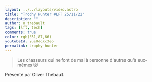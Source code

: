 ```yaml
---
layout: ../../layouts/video.astro
title: "Trophy Hunter #LFT 25/11/22"
description: ""
author: o_thebault
tags: [lft, tech]
comments: true
color: rgb(251,87,66)
youtubeId: yueUdqkc3eo
permalink: trophy-hunter
---
```


> Les chasseurs qui ne font de mal à personne d'autres qu'à eux-mêmes 😻

Présenté par Oliver Thébault.
